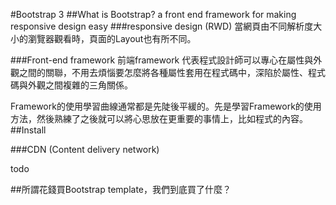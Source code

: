 #Bootstrap 3
##What is Bootstrap?
a front end framework for making responsive design easy
###responsive design (RWD)
當網頁由不同解析度大小的瀏覽器觀看時，頁面的Layout也有所不同。

###Front-end framework
前端framework 代表程式設計師可以專心在屬性與外觀之間的關聯，不用去煩惱要怎麼將各種屬性套用在程式碼中，深陷於屬性、程式碼與外觀之間複雜的三角關係。

Framework的使用學習曲線通常都是先陡後平緩的。先是學習Framework的使用方法，然後熟練了之後就可以將心思放在更重要的事情上，比如程式的內容。
##Install


###CDN (Content delivery network)

todo


##所謂花錢買Bootstrap template，我們到底買了什麼？